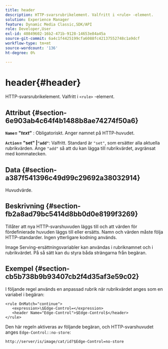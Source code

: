 ```yaml
---
title: header
description: HTTP-svarsrubrikelement. Valfritt i <rule> -element.
solution: Experience Manager
feature: Dynamic Media Classic,SDK/API
role: Developer,User
exl-id: 40849602-16b2-471b-9128-14653e84a45a
source-git-commit: 6a4c1f4425199cfa6088fc42137552748c1a9dcf
workflow-type: tm+mt
source-wordcount: '136'
ht-degree: 0%

---
```


# header{#header}

HTTP-svarsrubrikelement. Valfritt i `<rule>` -element.

## Attribut {#section-6e903ab4c64f4b1488b8ae74274f50a6}

**`Name`= &quot;*text*&quot;** : Obligatoriskt. Anger namnet på HTTP-huvudet.

**`Action`= &quot;set&quot; |`"add"`**: Valfritt. Standard är `"set"`, som ersätter alla aktuella rubrikvärden. Ange `"add"` så att du kan lägga till rubrikvärdet, avgränsat med kommatecken.

## Data {#section-a387f541396c49d99c29692a38032914}

Huvudvärde.

## Beskrivning {#section-fb2a8ad79bc5414d8bb0d0e8199f3269}

Tillåter att nya HTTP-svarshuvuden läggs till och att värden för fördefinierade huvuden läggs till eller ersätts. Namn och värden måste följa HTTP-standarder. Ingen ytterligare kodning används.

Image Serving-ersättningsvariabler kan användas i rubriknamnet och i rubrikvärdet. På så sätt kan du styra båda strängarna från begäran.

## Exempel {#section-cb5b738b9b93407cb2f4d35af3e59c02}

I följande regel används en anpassad rubrik när rubrikvärdet anges som en variabel i begäran:

```
<rule OnMatch="continue">
   <expression>\$Edge-Control=</expression>
   <header Name="Edge-Control">$Edge-Control$</header>
</rule>
```

Den här regeln aktiveras av följande begäran, och HTTP-svarshuvudet anges `Edge-Control::no-store`:

`http://server/is/image/cat/id?$Edge-Control=no-store`
